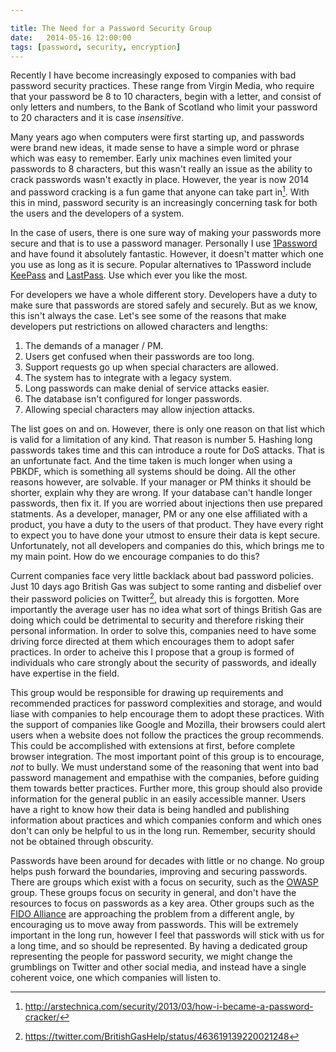 ```yaml
---

title: The Need for a Password Security Group
date:   2014-05-16 12:00:00
tags: [password, security, encryption]
---
```


Recently I have become increasingly exposed to companies with bad password security practices. These range from Virgin Media, who require that your password be 8 to 10 characters, begin with a letter, and consist of only letters and numbers, to the Bank of Scotland who limit your password to 20 characters and it is case *insensitive*.

Many years ago when computers were first starting up, and passwords were brand new ideas, it made sense to have a simple word or phrase which was easy to remember. Early unix machines even limited your passwords to 8 characters, but this wasn't really an issue as the ability to crack passwords wasn't exactly in place. However, the year is now 2014 and password cracking is a fun game that anyone can take part in[^1]. With this in mind, password security is an increasingly concerning task for both the users and the developers of a system.

In the case of users, there is one sure way of making your passwords more secure and that is to use a password manager. Personally I use [1Password](https://agilebits.com/onepassword) and have found it absolutely fantastic. However, it doesn't matter which one you use as long as it is secure. Popular alternatives to 1Password include [KeePass](http://keepass.info/) and [LastPass](https://lastpass.com/). Use which ever you like the most. 

For developers we have a whole different story. Developers have a duty to make sure that passwords are stored safely and securely. But as we know, this isn't always the case. Let's see some of the reasons that make developers put restrictions on allowed characters and lengths:

1. The demands of a manager / PM.
2. Users get confused when their passwords are too long.
3. Support requests go up when special characters are allowed.
4. The system has to integrate with a legacy system.
5. Long passwords can make denial of service attacks easier.
6. The database isn't configured for longer passwords.
7. Allowing special characters may allow injection attacks.

The list goes on and on. However, there is only one reason on that list which is valid for a limitation of any kind. That reason is number 5. Hashing long passwords takes time and this can introduce a route for DoS attacks. That is an unfortunate fact. And the time taken is much longer when using a PBKDF, which is something all systems should be doing. All the other reasons however, are solvable. If your manager or PM thinks it should be shorter, explain why they are wrong. If your database can't handle longer passwords, then fix it. If you are worried about injections then use prepared statments. As a developer, manager, PM or any one else affiliated with a product, you have a duty to the users of that product. They have every right to expect you to have done your utmost to ensure their data is kept secure. Unfortunately, not all developers and companies do this, which brings me to my main point. How do we encourage companies to do this?

Current companies face very little backlack about bad password policies. Just 10 days ago British Gas was subject to some ranting and disbelief over their password policies on Twitter[^2], but already this is forgotten. More importantly the average user has no idea what sort of things British Gas are doing which could be detrimental to security and therefore risking their personal information. In order to solve this, companies need to have some driving force directed at them which encourages them to adopt safer practices. In order to acheive this I propose that a group is formed of individuals who care strongly about the security of passwords, and ideally have expertise in the field. 

This group would be responsible for drawing up requirements and recommended practices for password complexities and storage, and would liase with companies to help encourage them to adopt these practices. With the support of companies like Google and Mozilla, their browsers could alert users when a website does not follow the practices the group recommends. This could be accomplished with extensions at first, before complete browser integration. The most important point of this group is to encourage, *not* to bully. We must understand some of the reasoning that went into bad password management and empathise with the companies, before guiding them towards better practices. Further more, this group should also provide information for the general public in an easily accessible manner. Users have a right to know how their data is being handled and publishing information about practices and which companies conform and which ones don't can only be helpful to us in the long run. Remember, security should not be obtained through obscurity.

Passwords have been around for decades with little or no change. No group helps push forward the boundaries, improving and securing passwords. There are groups which exist with a focus on security, such as the [OWASP](https://www.owasp.org/) group. These groups focus on security in general, and don't have the resources to focus on passwords as a key area. Other groups such as the [FIDO Alliance](http://fidoalliance.org/) are approaching the problem from a different angle, by encouraging us to move away from passwords. This will be extremely important in the long run, however I feel that passwords will stick with us for a long time, and so should be represented. By having a dedicated group representing the people for password security, we might change the grumblings on Twitter and other social media, and instead have a single coherent voice, one which companies will listen to.


[^1]: <http://arstechnica.com/security/2013/03/how-i-became-a-password-cracker/>
[^2]: <https://twitter.com/BritishGasHelp/status/463619139220021248>
